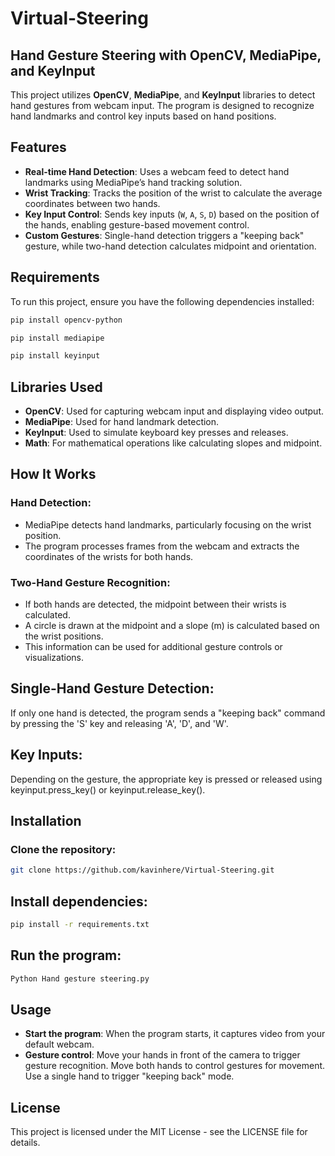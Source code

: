 # Virtual-Steering

## Hand Gesture Steering with OpenCV, MediaPipe, and KeyInput

This project utilizes **OpenCV**, **MediaPipe**, and **KeyInput** libraries to detect hand gestures from webcam input. The program is designed to recognize hand landmarks and control key inputs based on hand positions.

## Features

- **Real-time Hand Detection**: Uses a webcam feed to detect hand landmarks using MediaPipe’s hand tracking solution.
- **Wrist Tracking**: Tracks the position of the wrist to calculate the average coordinates between two hands.
- **Key Input Control**: Sends key inputs (`W`, `A`, `S`, `D`) based on the position of the hands, enabling gesture-based movement control.
- **Custom Gestures**: Single-hand detection triggers a "keeping back" gesture, while two-hand detection calculates midpoint and orientation.
  
## Requirements

To run this project, ensure you have the following dependencies installed:

```bash
pip install opencv-python
```
```bash
pip install mediapipe 
```
```bash
pip install keyinput
```
## Libraries Used
 - **OpenCV**: Used for capturing webcam input and displaying video output.
- **MediaPipe**: Used for hand landmark detection.
- **KeyInput**: Used to simulate keyboard key presses and releases.
- **Math**: For mathematical operations like calculating slopes and midpoint.

## How It Works
### Hand Detection:

 - MediaPipe detects hand landmarks, particularly focusing on the wrist position.
 - The program processes frames from the webcam and extracts the coordinates of the wrists for both hands.
### Two-Hand Gesture Recognition:

 - If both hands are detected, the midpoint between their wrists is calculated.
 - A circle is drawn at the midpoint and a slope (m) is calculated based on the wrist positions.
 - This information can be used for additional gesture controls or visualizations.

## Single-Hand Gesture Detection:

If only one hand is detected, the program sends a "keeping back" command by pressing the 'S' key and releasing 'A', 'D', and 'W'.

## Key Inputs:

Depending on the gesture, the appropriate key is pressed or released using keyinput.press_key() or keyinput.release_key().

## Installation
### Clone the repository:
```bash
git clone https://github.com/kavinhere/Virtual-Steering.git
```

## Install dependencies:
```bash
pip install -r requirements.txt
```
## Run the program:
```bash
Python Hand gesture steering.py
```
## Usage
 - **Start the program**: When the program starts, it captures video from your default webcam.
 - **Gesture control**: Move your hands in front of the camera to trigger gesture recognition.
    Move both hands to control gestures for movement.
    Use a single hand to trigger "keeping back" mode.

## License
This project is licensed under the MIT License - see the LICENSE file for details.
